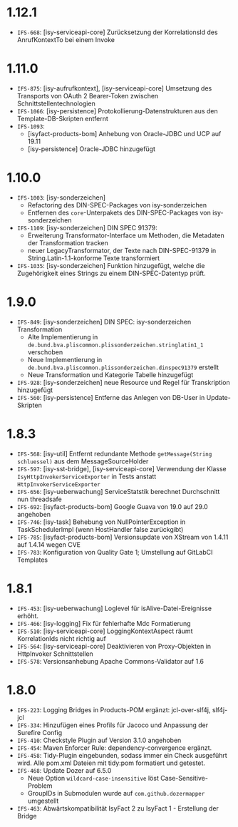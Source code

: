 # 1.12.1
- `IFS-668`: [isy-serviceapi-core] Zurücksetzung der KorrelationsId des AnrufKontextTo bei einem Invoke
 
# 1.11.0
- `IFS-875`: [isy-aufrufkontext], [isy-serviceapi-core] Umsetzung des Transports von OAuth 2 Bearer-Token zwischen Schnittstellentechnologien
- `IFS-1066`: [isy-persistence] Protokollierung-Datenstrukturen aus den Template-DB-Skripten entfernt
- `IFS-1093`:
    * [isyfact-products-bom] Anhebung von Oracle-JDBC und UCP auf 19.11
    * [isy-persistence] Oracle-JDBC hinzugefügt

# 1.10.0
- `IFS-1003`: [isy-sonderzeichen]
  + Refactoring des DIN-SPEC-Packages von isy-sonderzeichen
  + Entfernen des `core`-Unterpakets des DIN-SPEC-Packages von isy-sonderzeichen
- `IFS-1109`: [isy-sonderzeichen] DIN SPEC 91379:
  * Erweiterung Transformator-Interface um Methoden, die Metadaten der Transformation tracken
  * neuer LegacyTransformator, der Texte nach DIN-SPEC-91379 in String.Latin-1.1-konforme Texte transformiert
- `IFS-1035`: [isy-sonderzeichen] Funktion hinzugefügt, welche die Zugehörigkeit eines Strings zu einem DIN-SPEC-Datentyp prüft.

# 1.9.0
- `IFS-849`: [isy-sonderzeichen] DIN SPEC: isy-sonderzeichen Transformation
    + Alte Implementierung in `de.bund.bva.pliscommon.plissonderzeichen.stringlatin1_1` verschoben
    + Neue Implementierung in `de.bund.bva.pliscommon.plissonderzeichen.dinspec91379` erstellt
    + Neue Transformation und Kategorie Tabelle hinzugefügt
- `IFS-928`: [isy-sonderzeichen] neue Resource und Regel für Transkription hinzugefügt
- `IFS-560`: [isy-persistence] Entferne das Anlegen von DB-User in Update-Skripten

# 1.8.3
- `IFS-568`: [isy-util] Entfernt redundante Methode `getMessage(String schluessel)` aus dem MessageSourceHolder
- `IFS-597`: [isy-sst-bridge], [isy-serviceapi-core] Verwendung der Klasse `IsyHttpInvokerServiceExporter` in Tests anstatt `HttpInvokerServiceExporter`
- `IFS-656`: [isy-ueberwachung] ServiceStatstik berechnet Durchschnitt nun threadsafe
- `IFS-692`: [isyfact-products-bom] Google Guava von 19.0 auf 29.0 angehoben
- `IFS-746`: [isy-task] Behebung von NullPointerException in TaskSchedulerImpl (wenn HostHandler false zurückgibt)
- `IFS-785`: [isyfact-products-bom] Versionsupdate von XStream von 1.4.11 auf 1.4.14 wegen CVE
- `IFS-783`: Konfiguration von Quality Gate 1; Umstellung auf GitLabCI Templates

# 1.8.1
- `IFS-453`: [isy-ueberwachung] Loglevel für isAlive-Datei-Ereignisse erhöht.
- `IFS-466`: [isy-logging] Fix für fehlerhafte Mdc Formatierung
- `IFS-510`: [isy-serviceapi-core] LoggingKontextAspect räumt KorrelationIds nicht richtig auf
- `IFS-564`: [isy-serviceapi-core] Deaktivieren von Proxy-Objekten in HttpInvoker Schnittstellen
- `IFS-578`: Versionsanhebung Apache Commons-Validator auf 1.6

# 1.8.0
- `IFS-223`: Logging Bridges in Products-POM ergänzt: jcl-over-slf4j, slf4j-jcl
- `IFS-334`: Hinzufügen eines Profils für Jacoco und Anpassung der Surefire Config
- `IFS-410`: Checkstyle Plugin auf Version 3.1.0 angehoben
- `IFS-454`: Maven Enforcer Rule: dependency-convergence ergänzt.
- `IFS-458`: Tidy-Plugin eingebunden, sodass immer ein Check ausgeführt wird. Alle pom.xml Dateien mit tidy:pom formatiert und getestet.
- `IFS-468`: Update Dozer auf 6.5.0
    *  Neue Option `wildcard-case-insensitive` löst Case-Sensitive-Problem
    *  GroupIDs in Submodulen wurde auf `com.github.dozermapper` umgestellt
- `IFS-463`: Abwärtskompatibilität IsyFact 2 zu IsyFact 1 - Erstellung der Bridge

